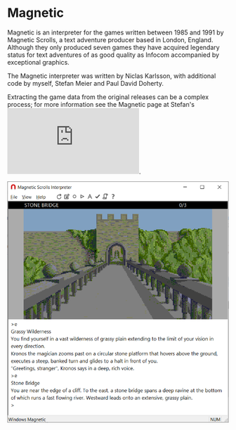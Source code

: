 # Magnetic

Magnetic is an interpreter for the games written between 1985 and 1991 by Magnetic Scrolls, a text adventure producer based in London, England. Although they only produced seven games they have acquired legendary status for text adventures of as good quality as Infocom accompanied by exceptional graphics.

The Magnetic interpreter was written by Niclas Karlsson, with additional code by myself, Stefan Meier and Paul David Doherty.

Extracting the game data from the original releases can be a complex process; for more information see the Magnetic page at Stefan's ![Magnetic Scrolls Memorial](https://msmemorial.if-legends.org/memorial.php).

![Magnetic playing The Pawn](The%20Pawn.png)
